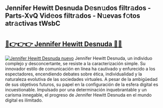 ## Jennifer Hewitt Desnuda D𝚎sn𝚞dos filtr𝚊dos - Parts-XvQ Vid𝚎os filtr𝚊dos - N𝚞evas f𝚘tos atr𝚊ctivas tWsbC

# <h2><a href="http://mb94c4.tromn.icu/?c=Jennifer+Hewitt+Desnuda">🔗👉👉👉 Jennifer Hewitt Desnuda 🔗🔗</a></h2>

[![Jennifer Hewitt Desnuda nuevo](https://i.imgur.com/pEAQMta.gif)](http://mb94c4.tromn.icu/?c=Jennifer+Hewitt+Desnuda)
Jennifer Hewitt Desnuda, un individuo complejo y desconcertante, se resiste a la caracterización simple. Su innovador estilo de comunicación en línea ha cautivado y enfurecido a los espectadores, encendiendo debates sobre ética, individualidad y la naturaleza evolutiva de las sociedades virtuales. A pesar de la ambigüedad de sus objetivos futuros, su papel en la configuración de la esfera digital es incuestionable. Impulsado por una determinación inquebrantable y un carisma innegable, el progreso de Jennifer Hewitt Desnuda en el mundo digital es ilimitado.
